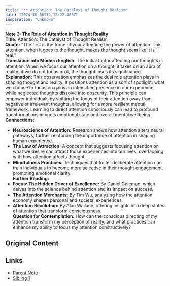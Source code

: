 ```yaml
---
title: "** Attention: The Catalyst of Thought Realism"
date: "2024-10-06T12:12:22.483Z"
inspiration: "Unknown"
---
```


  
**Note 3: The Role of Attention in Thought Reality**  
**Title:** Attention: The Catalyst of Thought Realism  
**Quote:** "The first is the force of your attention; the power of attention. This attention, when it goes to the thought, makes the thought seem like it is real."  
**Translation into Modern English:** The initial factor affecting our thoughts is attention. When we focus our attention on a thought, it takes on an aura of reality; if we do not focus on it, the thought loses its significance.  
**Explanation:** This observation emphasizes the dual role attention plays in shaping thought and reality. It positions attention as a sort of spotlight; what we choose to focus on gains an intensified presence in our experience, while neglected thoughts dissolve into obscurity. This principle can empower individuals by shifting the focus of their attention away from negative or irrelevant thoughts, allowing for a more resilient mental framework. Learning to direct attention consciously can lead to profound transformations in one's emotional state and overall mental wellbeing.  
**Connections:**  
- **Neuroscience of Attention:** Research shows how attention alters neural pathways, further reinforcing the importance of attention in shaping human experience.  
- **The Law of Attraction:** A concept that suggests focusing attention on what we desire can attract those experiences into our lives, overlapping with how attention affects thought.  
- **Mindfulness Practices:** Techniques that foster deliberate attention can train individuals to become more selective in their thought engagement, promoting emotional clarity.  
**Further Reading:**  
- **Focus: The Hidden Driver of Excellence:** By Daniel Goleman, which delves into the science behind attention and its impact on success.  
- **The Attention Merchants:** By Tim Wu, analyzing how the attention economy shapes personal and societal experiences.  
- **Attention Revolution:** By Alan Wallace, offering insights into deep states of attention that transform consciousness.  
**Question for Contemplation:** How can the conscious directing of my attention transform my perception of reality, and what practices can enhance my ability to focus my attention constructively?  


## Original Content



## Links

- [Parent Note](/parent-note.md)
- [Sibling 1](/zettel1.md)
